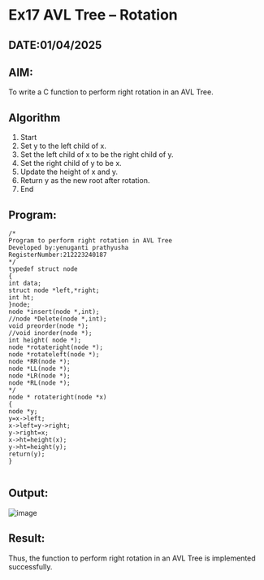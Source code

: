 # Ex17 AVL Tree – Rotation
## DATE:01/04/2025
## AIM:
To write a C function to perform right rotation in an AVL Tree.

## Algorithm
1. Start 
2. Set y to the left child of x. 
3. Set the left child of x to be the right child of y. 
4. Set the right child of y to be x. 
5. Update the height of x and y. 
6. Return y as the new root after rotation. 
7. End  

## Program:
```
/*
Program to perform right rotation in AVL Tree
Developed by:yenuganti prathyusha
RegisterNumber:212223240187 
*/
typedef struct node 
{ 
int data; 
struct node *left,*right; 
int ht; 
}node; 
node *insert(node *,int); 
//node *Delete(node *,int); 
void preorder(node *); 
//void inorder(node *); 
int height( node *); 
node *rotateright(node *); 
node *rotateleft(node *); 
node *RR(node *); 
node *LL(node *); 
node *LR(node *); 
node *RL(node *); 
*/ 
node * rotateright(node *x) 
{ 
node *y; 
y=x->left; 
x->left=y->right; 
y->right=x;
x->ht=height(x); 
y->ht=height(y); 
return(y); 
} 


```

## Output:

![image](https://github.com/user-attachments/assets/9b3120ab-dae8-4d93-b088-d109dfa88150)


## Result:
Thus, the function to perform right rotation in an AVL Tree is implemented successfully.

